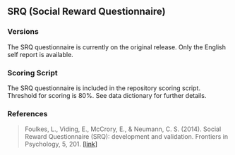 ## SRQ (Social Reward Questionnaire)

### Versions
The SRQ questionnaire is currently on the original release. Only the English self report is available.


### Scoring Script
The SRQ questionnaire is included in the repository scoring script. Threshold for scoring is 80%. See data dictionary for further details.


### References
> Foulkes, L., Viding, E., McCrory, E., & Neumann, C. S. (2014). Social Reward Questionnaire (SRQ): development and validation. Frontiers in Psychology, 5, 201. [[link]](https://pubmed.ncbi.nlm.nih.gov/24653711/)